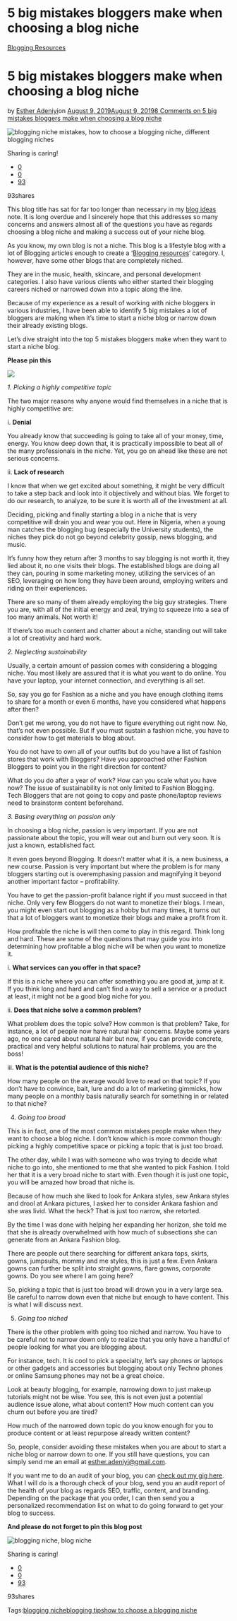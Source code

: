 # 5 big mistakes bloggers make when choosing a blog niche

[Blogging Resources](https://estheradeniyi.com/category/blogging-resources/)
# 5 big mistakes bloggers make when choosing a blog niche

by [Esther Adeniyi](https://estheradeniyi.com/author/esther-adeniyi/)on [August 9, 2019August 9, 2019](https://estheradeniyi.com/mistakes-bloggers-make-when-choosing-a-blog-niche/)[8 Comments on 5 big mistakes bloggers make when choosing a blog niche](https://estheradeniyi.com/mistakes-bloggers-make-when-choosing-a-blog-niche/#comments)

![blogging niche mistakes, how to choose a blogging niche, different blogging niches](images\BLOGGING-NICHE-MISTAKES-1.png)

Sharing is caring!

- [0](https://www.facebook.com/sharer/sharer.php?u=https%3A%2F%2Festheradeniyi.com%2Fmistakes-bloggers-make-when-choosing-a-blog-niche%2F&amp;t=5%20big%20mistakes%20bloggers%20make%20when%20choosing%20a%20blog%20niche)
- [0](https://twitter.com/intent/tweet?text=5%20big%20mistakes%20bloggers%20make%20when%20choosing%20a%20blog%20niche&amp;url=https%3A%2F%2Festheradeniyi.com%2Fmistakes-bloggers-make-when-choosing-a-blog-niche%2F)
- [93](#)

93shares

This blog title has sat for far too longer than necessary in my [blog ideas](https://estheradeniyi.com/blog-post-ideas/) note. It is long overdue and I sincerely hope that this addresses so many concerns and answers almost all of the questions you have as regards choosing a blog niche and making a success out of your niche blog.

As you know, my own blog is not a niche. This blog is a lifestyle blog with a lot of Blogging articles enough to create a &#x2018;[Blogging resources](https://estheradeniyi.com/category/blogging-resources/)&#x2018; category. I, however, have some other blogs that are completely niched.

They are in the music, health, skincare, and personal development categories. I also have various clients who either started their blogging careers niched or narrowed down into a topic along the line.

Because of my experience as a result of working with niche bloggers in various industries, I have been able to identify 5 big mistakes a lot of bloggers are making when it&#x2019;s time to start a niche blog or narrow down their already existing blogs.

Let&#x2019;s dive straight into the top 5 mistakes bloggers make when they want to start a niche blog.

**Please pin this**

![](images\big-mistakes-bloggers-make-when-choosing-a-niche.png)

*1. Picking a highly competitive topic*

The two major reasons why anyone would find themselves in a niche that is highly competitive are:

i. **Denial**

You already know that succeeding is going to take all of your money, time, energy. You know deep down that, it is practically impossible to beat all of the many professionals in the niche. Yet, you go on ahead like these are not serious concerns.

ii. **Lack of research**

I know that when we get excited about something, it might be very difficult to take a step back and look into it objectively and without bias. We forget to do our research, to analyze, to be sure it is worth all of the investment at all.

Deciding, picking and finally starting a blog in a niche that is very competitive will drain you and wear you out. Here in Nigeria, when a young man catches the blogging bug (especially the University students), the niches they pick do not go beyond celebrity gossip, news blogging, and music.

It&#x2019;s funny how they return after 3 months to say blogging is not worth it, they lied about it, no one visits their blogs. The established blogs are doing all they can, pouring in some marketing money, utilizing the services of an SEO, leveraging on how long they have been around, employing writers and riding on their experiences.

There are so many of them already employing the big guy strategies. There you are, with all of the initial energy and zeal, trying to squeeze into a sea of too many animals. Not worth it!

If there&#x2019;s too much content and chatter about a niche, standing out will take a lot of creativity and hard work.

*2. Neglecting sustainability*

Usually, a certain amount of passion comes with considering a blogging niche. You most likely are assured that it is what you want to do online. You have your laptop, your internet connection, and everything is all set.

So, say you go for Fashion as a niche and you have enough clothing items to share for a month or even 6 months, have you considered what happens after then?

Don&#x2019;t get me wrong, you do not have to figure everything out right now. No, that&#x2019;s not even possible. But if you must sustain a fashion niche, you have to consider how to get materials to blog about.

You do not have to own all of your outfits but do you have a list of fashion stores that work with Bloggers? Have you approached other Fashion Bloggers to point you in the right direction for content?

What do you do after a year of work? How can you scale what you have now? The issue of sustainability is not only limited to Fashion Blogging. Tech Bloggers that are not going to copy and paste phone/laptop reviews need to brainstorm content beforehand.

*3. Basing everything on passion only*

In choosing a blog niche, passion is very important. If you are not passionate about the topic, you will wear out and burn out very soon. It is just a known, established fact.

It even goes beyond Blogging. It doesn&#x2019;t matter what it is, a new business, a new course. Passion is very important but where the problem is for many bloggers starting out is overemphasing passion and magnifying it beyond another important factor &#x2013; profitability.

You have to get the passion-profit balance right if you must succeed in that niche. Only very few Bloggers do not want to monetize their blogs. I mean, you might even start out blogging as a hobby but many times, it turns out that a lot of bloggers want to monetize their blogs and make a profit from it.

How profitable the niche is will then come to play in this regard. Think long and hard. These are some of the questions that may guide you into determining how profitable a blog niche will be when you want to monetize it.

i. **What services can you offer in that space?**

If this is a niche where you can offer something you are good at, jump at it. If you think long and hard and can&#x2019;t find a way to sell a service or a product at least, it might not be a good blog niche for you.

ii. **Does that niche solve a common problem?**

What problem does the topic solve? How common is that problem? Take, for instance, a lot of people now have natural hair concerns. Maybe some years ago, no one cared about natural hair but now, if you can provide concrete, practical and very helpful solutions to natural hair problems, you are the boss!

iii. **What is the potential audience of this niche?**

How many people on the average would love to read on that topic? If you don&#x2019;t have to convince, bait, lure and do a lot of marketing gimmicks, how many people on a monthly basis naturally search for something in or related to that niche?

4. *Going too broad*

This is in fact, one of the most common mistakes people make when they want to choose a blog niche. I don&#x2019;t know which is more common though: picking a highly competitive space or picking a topic that is just too broad.

The other day, while I was with someone who was trying to decide what niche to go into, she mentioned to me that she wanted to pick Fashion. I told her that it is a very broad niche to start with. Even though it is just one topic, you will be amazed how broad that niche is.

Because of how much she liked to look for Ankara styles, sew Ankara styles and drool at Ankara pictures, I asked her to consider Ankara fashion and she was livid. What the heck? That is just too narrow, she retorted.

By the time I was done with helping her expanding her horizon, she told me that she is already overwhelmed with how much of subsections she can generate from an Ankara Fashion blog.

There are people out there searching for different ankara tops, skirts, gowns, jumpsuits, mommy and me styles, this is just a few. Even Ankara gowns can further be split into straight gowns, flare gowns, corporate gowns. Do you see where I am going here?

So, picking a topic that is just too broad will drown you in a very large sea. Be careful to narrow down even that niche but enough to have content. This is what I will discuss next.

5. *Going too niched*

There is the other problem with going too niched and narrow. You have to be careful not to narrow down only to realize that you only have a handful of people looking for what you are blogging about.

For instance, tech. It is cool to pick a specialty, let&#x2019;s say phones or laptops or other gadgets and accessories but blogging about only Techno phones or online Samsung phones may not be a great choice.

Look at beauty blogging, for example, narrowing down to just makeup tutorials might not be wise. You see, this is not even just a potential audience issue alone, what about content? How much content can you churn out before you are tired?

How much of the narrowed down topic do you know enough for you to produce content or at least repurpose already written content?

So, people, consider avoiding these mistakes when you are about to start a niche blog or narrow down to one. If you still have questions, you can simply send me an email at esther.adeniyi@gmail.com.

If you want me to do an audit of your blog, you can [check out my gig here](https://www.fiverr.com/share/yre4e). What I will do is a thorough check of your blog, send you an audit report of the health of your blog as regards SEO, traffic, content, and branding. Depending on the package that you order, I can then send you a personalized recommendation list on what to do going forward to get your blog to success.

**And please do not forget to pin this blog post**

![blogging niche, blog niche](images\big-mistakes-bloggers-make-when-choosing-a-niche-1.png)

Sharing is caring!

- [0](https://www.facebook.com/sharer/sharer.php?u=https%3A%2F%2Festheradeniyi.com%2Fmistakes-bloggers-make-when-choosing-a-blog-niche%2F&amp;t=5%20big%20mistakes%20bloggers%20make%20when%20choosing%20a%20blog%20niche)
- [0](https://twitter.com/intent/tweet?text=5%20big%20mistakes%20bloggers%20make%20when%20choosing%20a%20blog%20niche&amp;url=https%3A%2F%2Festheradeniyi.com%2Fmistakes-bloggers-make-when-choosing-a-blog-niche%2F)
- [93](#)

93shares

Tags:[blogging niche](https://estheradeniyi.com/tag/blogging-niche/)[blogging tips](https://estheradeniyi.com/tag/blogging-tips/)[how to choose a blogging niche](https://estheradeniyi.com/tag/how-to-choose-a-blogging-niche/)